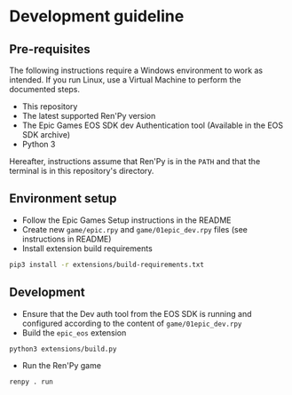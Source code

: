 # Development guideline

## Pre-requisites

The following instructions require a Windows environment to work as intended.
If you run Linux, use a Virtual Machine to perform the documented steps.

* This repository
* The latest supported Ren'Py version
* The Epic Games EOS SDK dev Authentication tool (Available in the EOS SDK archive)
* Python 3

Hereafter, instructions assume that Ren'Py is in the `PATH` and that the
terminal is in this repository's directory.

## Environment setup

* Follow the Epic Games Setup instructions in the README
* Create new `game/epic.rpy` and `game/01epic_dev.rpy` files (see instructions in README)
* Install extension build requirements

```sh
pip3 install -r extensions/build-requirements.txt
```

## Development

* Ensure that the Dev auth tool from the EOS SDK is running and configured according to the content of `game/01epic_dev.rpy`
* Build the `epic_eos` extension

```sh
python3 extensions/build.py
```

* Run the Ren'Py game

```sh
renpy . run
```
